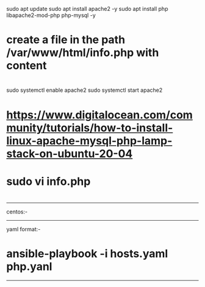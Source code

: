 sudo apt update
sudo apt install apache2 -y
sudo apt install php libapache2-mod-php php-mysql -y
# create a file in the path /var/www/html/info.php with content
# <?php phpinfo( ); ?>
sudo systemctl enable apache2
sudo systemctl start apache2
# https://www.digitalocean.com/community/tutorials/how-to-install-linux-apache-mysql-php-lamp-stack-on-ubuntu-20-04

<?php phpinfo(); ?>

# sudo vi info.php
#  <?php phpinfo(); ?>
------
centos:-


-------------
yaml format:-
# ansible-playbook -i hosts.yaml php.yanl
---------
